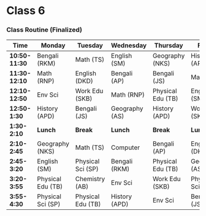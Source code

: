 # Class 6
### **Class Routine (Finalized)**

| Time | Monday | Tuesday | Wednesday | Thursday | Friday | Saturday |
| --- | --- | --- | --- | --- | --- | --- |
| **10:50-11:30** | Bengali (RKM) | Math (TS) | English (SM) | Geography (NKS) | History (APD) | English (DKD) |
| **11:30-12:10** | Math (RNP) | English (DKD) | Bengali (AP) | Bengali (JS) | Math (TS) | Math (RNP) |
| **12:10-12:50** | Env Sci | Work Edu (SKB) | Math (RNP) | Physical Edu (TB) | English (SM) | Bengali (RKM) |
| **12:50-1:30** | History (APD) | Bengali (JS) | Geography (AS) | History (APD) | Work Edu (SKB) | Env Science |
| **1:30-2:10** | **Lunch** | **Break** | **Lunch** | **Break** | **Lunch** | **\-** |
| **2:10-2:45** | Geography (NKS) | Math (TS) | Computer | Bengali (AP) | English (DKD) | **\-** |
| **2:45-3:20** | English (SM) | Physical Sci (SP) | Bengali (RKM) | Physical Edu (TB) | Geography (AS) | **\-** |
| **3:20-3:55** | Physical Edu (TB) | Chemistry (AB) | Env Sci | Work Edu (SKB) | Physical Sci (SP) | **\-** |
| **3:55-4:30** | Physical Sci (SP) | Physical Edu (TB) | History (APD) | Env Sci | Bengali (JS) | **\-** |”
